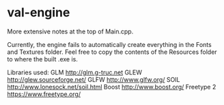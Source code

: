 # val-engine
More extensive notes at the top of Main.cpp.

Currently, the engine fails to automatically create everything in the Fonts and Textures folder. Feel free to copy the contents of the Resources folder to where the built .exe is.

Libraries used:
	GLM http://glm.g-truc.net
	GLEW http://glew.sourceforge.net/
	GLFW http://www.glfw.org/
	SOIL http://www.lonesock.net/soil.html
	Boost http://www.boost.org/
	Freetype 2 https://www.freetype.org/
